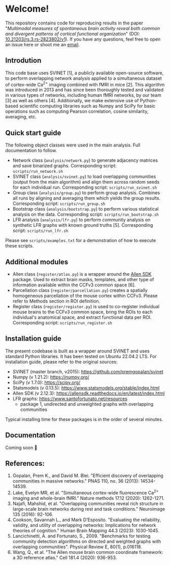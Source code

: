 # Welcome!

This repository contains code for reproducing results in the paper "*Multimodal measures of spontaneous brain activity reveal both common and divergent patterns of cortical functional organization*" (DOI: [10.21203/rs.3.rs-2823802/v1](https://www.researchsquare.com/article/rs-2823802/v1)). If you have any questions, feel free to open an issue here or shoot me an [email](mailto:vafaii@umd.edu).

## Introdution
This code base uses SVINET [1], a publicly available open-source software, to perform overlapping network analysis applied to a simultaneous dataset of cortex-wide Ca<sup>2+</sup> imaging combined with fMRI in mice [2]. This algorithm was introduced in 2013 and has since been thoroughly tested and validated in various types of networks, including human fMRI networks, by our team [3] as well as others [4]. Additionally, we make extensive use of Python-based scientific computing libraries such as Numpy and SciPy for basic operations such as computing Pearson correlation, cosine similarity, averaging, etc.

## Quick start guide
The following object classes were used in the main analysis. Full documentation to follow.
- Network class (```analysis/network.py```) to generate adjacency matrices and save binarized graphs. Corresponding script: ```scripts/run_network.sh```
- SVINET class (```analysis/svinet.py```) to load overlapping communities (output from the main algorithm) and align them across random seeds for each individual run. Corresponding script: ```scripts/run_svinet.sh```
- Group class (```analysis/group.py```) to perform group analysis. Combines all runs by aligning and averaging them which yields the group results. Corresponding script: ```scripts/run_group.sh```
- Bootstrap class (```analysis/bootstrap.py```) to perform various statistical analysis on the data. Corresponding script: ```scripts/run_bootstrap.sh```
- LFR analysis (```analysis/lfr.py```) to perform community analysis on synthetic LFR graphs with known ground truths [5]. Corresponding script: ```scripts/run_lfr.sh```

Please see ```scripts/examples.txt``` for a demonstration of how to execute these scripts.

## Additional modules
- Allen class (```register/atlas.py```) is a wrapper around the [Allen SDK](https://allensdk.readthedocs.io/en/latest/) package. Used to extract brain masks, templates, and other type of information available within the CCFv3 common space [6].
- Parcellation class (```register/parcellation.py```) creates a spatially homogeneous parcellation of the mouse cortex within CCFv3. Please refer to Methods section in ROI definition.
- Register class (```register/register.py```) is used to co-register individual mouse brains to the CCFv3 common space, bring the ROIs to each individual's anatomical space, and extract functional data per ROI. Corresponding script: ```scripts/run_register.sh```

## Installation guide
The present codebase is built as a wrapper around SVINET and uses standard Python libraries. It has been tested on Ubuntu 22.04.2 LTS. For installation guide, please refer to the original sources:

- SVINET (master branch, v2015): https://github.com/premgopalan/svinet
- Numpy (v 1.21.2): https://numpy.org/
- SciPy (v 1.7.0): https://scipy.org/
- Statsmodels (v 0.13.5): https://www.statsmodels.org/stable/index.html
- Allen SDK (v 2.12.3): https://allensdk.readthedocs.io/en/latest/index.html
- LFR graphs: https://www.santofortunato.net/resources
    - package 1, undirected and unweighted graphs with overlapping communities

Typical installing time for these packages is in the order of several minutes.

## Documentation
Coming soon 🚧

## References:
1. Gopalan, Prem K., and David M. Blei. "Efficient discovery of overlapping communities in massive networks." PNAS 110, no. 36 (2013): 14534-14539.
2. Lake, Evelyn MR, et al. "Simultaneous cortex-wide fluorescence Ca<sup>2+</sup> imaging and whole-brain fMRI." Nature methods 17.12 (2020): 1262-1271.
3. Najafi, Mahshid, et al. "Overlapping communities reveal rich structure in large-scale brain networks during rest and task conditions." Neuroimage 135 (2016): 92-106.
4. Cookson, Savannah L., and Mark D’Esposito. "Evaluating the reliability, validity, and utility of overlapping networks: Implications for network theories of cognition." Human Brain Mapping 44.3 (2023): 1030-1045.
5. Lancichinetti, A. and Fortunato, S., 2009. "Benchmarks for testing community detection algorithms on directed and weighted graphs with overlapping communities". Physical Review E, 80(1), p.016118.
6. Wang, Q., et al. "The Allen mouse brain common coordinate framework: a 3D reference atlas." Cell 181.4 (2020): 936-953.
